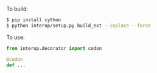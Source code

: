 To build:

```bash
$ pip install cython
$ python interop/setup.py build_ext --inplace --force
```

To use:

```python
from interop.decorator import codon

@codon
def ...
```
